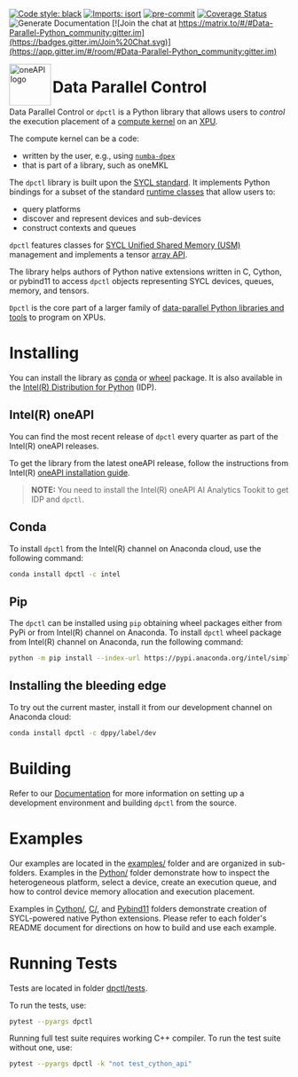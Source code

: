 [![Code style: black](https://img.shields.io/badge/code%20style-black-000000.svg)](https://github.com/psf/black)
[![Imports: isort](https://img.shields.io/badge/%20imports-isort-%231674b1?style=flat&labelColor=ef8336)](https://pycqa.github.io/isort/)
[![pre-commit](https://img.shields.io/badge/pre--commit-enabled-brightgreen?logo=pre-commit&logoColor=white)](https://github.com/pre-commit/pre-commit)
[![Coverage Status](https://coveralls.io/repos/github/IntelPython/dpctl/badge.svg?branch=master)](https://coveralls.io/github/IntelPython/dpctl?branch=master)
![Generate Documentation](https://github.com/IntelPython/dpctl/actions/workflows/generate-docs.yml/badge.svg?branch=master)
[![Join the chat at https://matrix.to/#/#Data-Parallel-Python_community:gitter.im](https://badges.gitter.im/Join%20Chat.svg)](https://app.gitter.im/#/room/#Data-Parallel-Python_community:gitter.im)

<img align="left" src="https://spec.oneapi.io/oneapi-logo-white-scaled.jpg" alt="oneAPI logo" width="75"/>

# Data Parallel Control

Data Parallel Control or `dpctl` is a Python library that allows users
to *control* the execution placement of a [compute
kernel](https://en.wikipedia.org/wiki/Compute_kernel) on an
[XPU](https://www.intel.com/content/www/us/en/newsroom/news/xpu-vision-oneapi-server-gpu.html).

The compute kernel can be a code:
* written by the user, e.g., using [`numba-dpex`](https://github.com/IntelPython/numba-dpex)
* that is part of a library, such as oneMKL

The `dpctl` library is built upon the [SYCL
standard](https://www.khronos.org/sycl/). It implements Python
bindings for a subset of the standard [runtime
classes](https://www.khronos.org/registry/SYCL/specs/sycl-2020/html/sycl-2020.html#_sycl_runtime_classes) that allow users to:
* query platforms
* discover and represent devices and sub-devices
* construct contexts and queues

`dpctl` features classes for [SYCL Unified Shared Memory
(USM)](https://link.springer.com/chapter/10.1007/978-1-4842-5574-2_6)
management and implements a tensor [array
API](https://data-apis.org/array-api/latest/).

The library helps authors of Python native extensions written
in C, Cython, or pybind11 to access `dpctl` objects representing SYCL
devices, queues, memory, and tensors.

`Dpctl` is the core part of a larger family of [data-parallel Python
libraries and tools](https://www.intel.com/content/www/us/en/developer/tools/oneapi/distribution-for-python.html)
to program on XPUs.



# Installing

You can install the library as [conda](https://anaconda.org/intel/dpctl) or
[wheel](https://pypi.org/project/dpctl/) package. It is also available in the [Intel(R)
Distribution for
Python](https://www.intel.com/content/www/us/en/developer/tools/oneapi/distribution-for-python.html)
(IDP).

## Intel(R) oneAPI

You can find the most recent release of `dpctl` every quarter as part of the Intel(R) oneAPI releases.

To get the library from the latest oneAPI release, follow the
instructions from Intel(R) [oneAPI installation
guide](https://www.intel.com/content/www/us/en/developer/articles/guide/installation-guide-for-oneapi-toolkits.html).

> **NOTE:** You need to install the Intel(R) oneAPI AI Analytics Tookit to get
>IDP and `dpctl`.


## Conda

To install `dpctl` from the Intel(R) channel on Anaconda
cloud, use the following command:

```bash
conda install dpctl -c intel
```

## Pip

The `dpctl` can be installed using `pip` obtaining wheel packages either from PyPi or from Intel(R) channel on Anaconda.
To install `dpctl` wheel package from Intel(R) channel on Anaconda, run the following command:

```bash
python -m pip install --index-url https://pypi.anaconda.org/intel/simple dpctl
```

Installing the bleeding edge
------------------------

To try out the current master, install it from our
development channel on Anaconda cloud:

```bash
conda install dpctl -c dppy/label/dev
```

# Building

Refer to our [Documentation](https://intelpython.github.io/dpctl) for more information on
setting up a development environment and building `dpctl` from the source.


# Examples

Our examples are located in the [examples/](examples) folder and are organized in sub-folders. Examples
in the [Python/](examples/python) folder demonstrate how to inspect the heterogeneous platform,
select a device, create an execution queue, and how to control device memory allocation and
execution placement.

Examples in [Cython/](examples/cython), [C/](examples/c), and [Pybind11](examples/pybind11) folders
demonstrate creation of SYCL-powered native Python extensions. Please refer to each folder's README
document for directions on how to build and use each example.


# Running Tests

Tests are located in folder [dpctl/tests](dpctl/tests).

To run the tests, use:
```bash
pytest --pyargs dpctl
```

Running full test suite requires working C++ compiler. To run the test suite without one, use:

```bash
pytest --pyargs dpctl -k "not test_cython_api"
```
